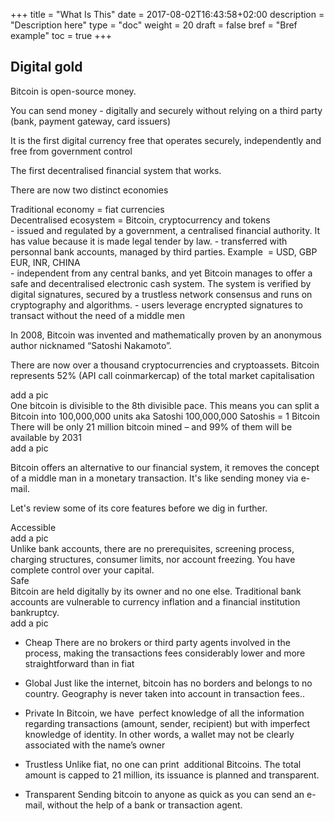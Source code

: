 +++
title = "What Is This"
date = 2017-08-02T16:43:58+02:00
description = "Description here"
type = "doc"
weight = 20
draft = false
bref = "Bref example"
toc = true
+++

## Digital gold

Bitcoin is open-source money.

You can send money - digitally and securely 
without relying on a third party (bank, payment gateway, card issuers)

It is the first digital currency free that operates  securely, independently and free from government control

The first decentralised financial system that works.

There are now two distinct economies


<div class="container">
  <div class="row">
    <div class="col">
      Traditional economy = fiat currencies
    </div>
    <div class="col">
      Decentralised ecosystem = Bitcoin, cryptocurrency and tokens
    </div>
  </div>
  <div class="row">
    <div class="col">
      - issued and regulated by a government, a centralised financial authority. It has value because it is made legal tender by law.
      - transferred with personnal bank accounts, managed by third parties.
      Example  = USD, GBP EUR, INR, CHINA
    </div>
    <div class="col">
      - independent from any central banks, and yet Bitcoin manages to offer a safe and decentralised electronic cash system. 
      The system is verified by digital signatures, secured by a trustless network consensus and runs on cryptography and algorithms.
      - users leverage encrypted signatures to transact without the need of a middle men
    </div>
  </div>
</div>


In 2008, Bitcoin was invented and mathematically proven by an anonymous author nicknamed “Satoshi Nakamoto”.


There are now over a thousand cryptocurrencies and cryptoassets.
Bitcoin represents 52% (API call coinmarkercap) of the total market capitalisation



<div class="container">
  <div class="row">
    <div class="col">
      add a pic
    </div>
    <div class="col">
      One bitcoin is divisible to the 8th divisible pace.
      This means you can split a Bitcoin into 100,000,000 units aka Satoshi
      100,000,000 Satoshis = 1 Bitcoin
    </div>
  </div>
  <div class="row">
    <div class="col">
      There will be only 21 million bitcoin mined – and 99% of them will be available by 2031
    </div>
    <div class="col">
      add a pic
    </div>
  </div>
</div>


Bitcoin offers an alternative to our financial system, it removes the concept of a middle man in a monetary transaction. 
It's like sending money via e-mail. 


Let's review some of its core features before we dig in further.




<div class="container">
  <div class="row">
    <div class="col">
     Accessible
    </div>
  </div>
  <div class="row">
    <div class="col">
      add a pic
    </div>
    <div class="col">
      Unlike bank accounts, there are no prerequisites, screening process, charging structures, consumer limits, nor account freezing.
You have complete control over your capital.
    </div>
  </div>
</div>

<div class="container">
  <div class="row">
    <div class="col">
     Safe
    </div>
  </div>
  <div class="row">
    <div class="col">
      Bitcoin are held digitally by its owner and no one else. Traditional bank accounts are vulnerable to currency inflation and a financial institution bankruptcy.
    </div>
    <div class="col">
      add a pic
    </div>
  </div>
</div>


- Cheap
There are no brokers or third party agents involved in the process, making the transactions fees considerably lower and more straightforward than in fiat

- Global
Just like the internet, bitcoin has no borders and belongs to no country. Geography is never taken into account in transaction fees..

- Private
In Bitcoin, we have  perfect knowledge of all the information regarding transactions (amount, sender, recipient) but with imperfect knowledge of identity.
In other words, a wallet may not be clearly associated with the name’s owner

- Trustless
Unlike fiat, no one can print  additional Bitcoins. The total amount is capped to 21 million, its issuance is planned and transparent.

- Transparent
Sending bitcoin to anyone as quick as you can send an e-mail, without the help of a bank or transaction agent.


